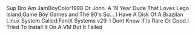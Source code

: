 <html>
Sup Bro.Am JamBoyColor1998 Or Jonn.
A 19 Year Dude That Loves Lego Island,Game Boy Games and The 90's 
So... I Have A Disk Of A Brazilan Linux System Called:FeniX Systems v29.
I Dont Know If Is Rare Or Good.I Tried To Install It On A VM But It Falled
